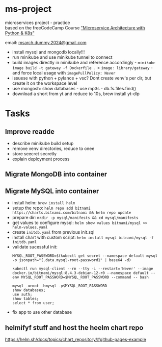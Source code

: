 # ms-project
microservices project - practice  
based on the freeCodeCamp Course ["Microservice Architecture with Python & K8s"](https://www.youtube.com/watch?v=hmkF77F9TLw)

email: msarch.dummy.2024@gmail.com

- install mysql and mongodb locally!!!
- run minikube and use minikube tunnel to connect
- build images directly in minikube and reference accordingly - `minikube image build -t gateway -f Dockerfile .` > `image: library/gateway` - and force local usage with `imagePullPolicy: Never`
- issuese with python + pylance + vsc? Dont create venv's per dir, but create it on the workspace level
- use mongosh: show databases - use mp3s - db.fs.files.find()
- download a short from yt and reduce to 10s, brew install yt-dlp


# Tasks


## Improve readde
- describe minikube build setup
- remove venv directories, reduce to onee
- store seecret secretly
- explain deployment process


## Migrate MongoDB into container
## Migrate MySQL into container

- install helm: `brew install helm`
- setup the repo: `helm repo add bitnami https://charts.bitnami.com/bitnami && helm repo update`
- prepare dir: `mkdir -p mysql/manifests && cd mysql/manifests`
- get values to configure mysql: `helm show values bitnami/mysql >> helm-values.yaml`
- create `initdb.yaml` from previous init.sql
- install chart with custom script: `helm install mysql bitnami/mysql -f initdb.yaml`
- validate sucessful init: 
    ```
    MYSQL_ROOT_PASSWORD=$(kubectl get secret --namespace default mysql -o jsonpath="{.data.mysql-root-password}" | base64 -d)

    kubectl run mysql-client --rm --tty -i --restart='Never' --image  docker.io/bitnami/mysql:8.4.3-debian-12-r0 --namespace default --env MYSQL_ROOT_PASSWORD=$MYSQL_ROOT_PASSWORD --command -- bash

    mysql -uroot -hmysql -p$MYSQL_ROOT_PASSWORD
    show databases;
    use auth; 
    show tables;
    select * from user;
    ```
- fix app to use other database

## helmifyf stuff and host the heelm chart repo
https://helm.sh/docs/topics/chart_repository/#github-pages-example